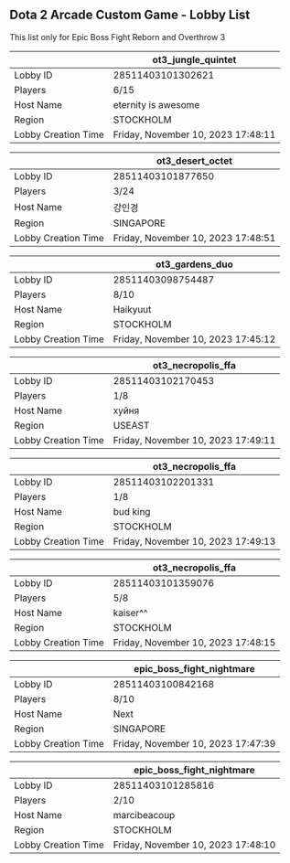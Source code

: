 ## Dota 2 Arcade Custom Game - Lobby List

This list only for Epic Boss Fight Reborn and Overthrow 3

|  | ot3_jungle_quintet |
| ------ | ------ |
| Lobby ID | 28511403101302621 |
| Players | 6/15 |
| Host Name | eternity is awesome |
| Region | STOCKHOLM |
| Lobby Creation Time | Friday, November 10, 2023 17:48:11 |


|  | ot3_desert_octet |
| ------ | ------ |
| Lobby ID | 28511403101877650 |
| Players | 3/24 |
| Host Name | 강인경 |
| Region | SINGAPORE |
| Lobby Creation Time | Friday, November 10, 2023 17:48:51 |


|  | ot3_gardens_duo |
| ------ | ------ |
| Lobby ID | 28511403098754487 |
| Players | 8/10 |
| Host Name | Haikyuut |
| Region | STOCKHOLM |
| Lobby Creation Time | Friday, November 10, 2023 17:45:12 |


|  | ot3_necropolis_ffa |
| ------ | ------ |
| Lobby ID | 28511403102170453 |
| Players | 1/8 |
| Host Name | хуйня |
| Region | USEAST |
| Lobby Creation Time | Friday, November 10, 2023 17:49:11 |


|  | ot3_necropolis_ffa |
| ------ | ------ |
| Lobby ID | 28511403102201331 |
| Players | 1/8 |
| Host Name | bud king |
| Region | STOCKHOLM |
| Lobby Creation Time | Friday, November 10, 2023 17:49:13 |


|  | ot3_necropolis_ffa |
| ------ | ------ |
| Lobby ID | 28511403101359076 |
| Players | 5/8 |
| Host Name | kaiser^^ |
| Region | STOCKHOLM |
| Lobby Creation Time | Friday, November 10, 2023 17:48:15 |


|  | epic_boss_fight_nightmare |
| ------ | ------ |
| Lobby ID | 28511403100842168 |
| Players | 8/10 |
| Host Name | Next |
| Region | SINGAPORE |
| Lobby Creation Time | Friday, November 10, 2023 17:47:39 |


|  | epic_boss_fight_nightmare |
| ------ | ------ |
| Lobby ID | 28511403101285816 |
| Players | 2/10 |
| Host Name | marcibeacoup |
| Region | STOCKHOLM |
| Lobby Creation Time | Friday, November 10, 2023 17:48:10 |


